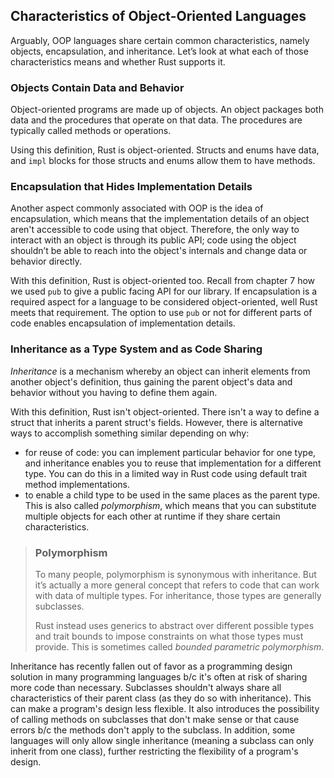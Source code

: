 ## Characteristics of Object-Oriented Languages

Arguably, OOP languages share certain common characteristics, namely objects, encapsulation, and
inheritance. Let’s look at what each of those characteristics means and whether Rust supports it.

### Objects Contain Data and Behavior

Object-oriented programs are made up of objects. An object packages both data and the procedures
that operate on that data. The procedures are typically called methods or operations.

Using this definition, Rust is object-oriented. Structs and enums have data, and `impl` blocks for
those structs and enums allow them to have methods.

### Encapsulation that Hides Implementation Details

Another aspect commonly associated with OOP is the idea of encapsulation, which means that the
implementation details of an object aren't accessible to code using that object. Therefore, the only
way to interact with an object is through its public API; code using the object shouldn’t be able to
reach into the object's internals and change data or behavior directly.

With this definition, Rust is object-oriented too. Recall from chapter 7 how we used `pub` to give a
public facing API for our library. If encapsulation is a required aspect for a language to be
considered object-oriented, well Rust meets that requirement. The option to use `pub` or not for
different parts of code enables encapsulation of implementation details.

### Inheritance as a Type System and as Code Sharing

*Inheritance* is a mechanism whereby an object can inherit elements from another object's
definition, thus gaining the parent object's data and behavior without you having to define them
again.

With this definition, Rust isn't object-oriented. There isn't a way to define a struct that inherits
a parent struct's fields. However, there is alternative ways to accomplish something similar
depending on why:
- for reuse of code: you can implement particular behavior for one type, and inheritance enables you
  to reuse that implementation for a different type. You can do this in a limited way in Rust code
  using default trait method implementations.
- to enable a child type to be used in the same places as the parent type. This is also called
  *polymorphism*, which means that you can substitute multiple objects for each other at runtime if
  they share certain characteristics.
  
> ### Polymorphism
> 
> To many people, polymorphism is synonymous with inheritance. But it’s actually a more
> general concept that refers to code that can work with data of multiple types. For inheritance,
> those types are generally subclasses.
> 
> Rust instead uses generics to abstract over different possible types and trait bounds to impose
> constraints on what those types must provide. This is sometimes called
> *bounded parametric polymorphism*.

Inheritance has recently fallen out of favor as a programming design solution in many programming
languages b/c it's often at risk of sharing more code than necessary. Subclasses shouldn't always
share all characteristics of their parent class (as they do so with inheritance). This can make a
program's design less flexible. It also introduces the possibility of calling methods on subclasses
that don't make sense or that cause errors b/c the methods don't apply to the subclass. In addition,
some languages will only allow single inheritance (meaning a subclass can only inherit from one
class), further restricting the flexibility of a program's design.